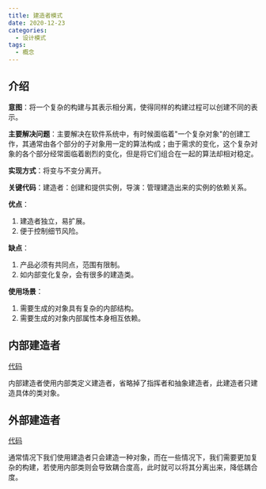 ```yaml
---
title: 建造者模式
date: 2020-12-23
categories:
  - 设计模式
tags:
  - 概念
---
```


## 介绍

**意图**：将一个复杂的构建与其表示相分离，使得同样的构建过程可以创建不同的表示。

**主要解决问题**：主要解决在软件系统中，有时候面临着"一个复杂对象"的创建工作，其通常由各个部分的子对象用一定的算法构成；由于需求的变化，这个复杂对象的各个部分经常面临着剧烈的变化，但是将它们组合在一起的算法却相对稳定。

**实现方式**：将变与不变分离开。

**关键代码**：建造者：创建和提供实例，导演：管理建造出来的实例的依赖关系。

**优点**：

1. 建造者独立，易扩展。
2. 便于控制细节风险。

**缺点**：

1. 产品必须有共同点，范围有限制。
2. 如内部变化复杂，会有很多的建造类。

**使用场景**：

1. 需要生成的对象具有复杂的内部结构。
2. 需要生成的对象内部属性本身相互依赖。

## 内部建造者

[代码](https://github.com/syfxlin/code/blob/master/design-pattern-java/src/main/java/me/ixk/design_pattern/builder/UserBuilder.java)

内部建造者使用内部类定义建造者，省略掉了指挥者和抽象建造者，此建造者只建造具体的类对象。

## 外部建造者

[代码](https://github.com/syfxlin/code/blob/master/design-pattern-java/src/main/java/me/ixk/design_pattern/builder/outer_builder)

通常情况下我们使用建造者只会建造一种对象，而在一些情况下，我们需要更加复杂的构建，若使用内部类则会导致耦合度高，此时就可以将其分离出来，降低耦合度。
